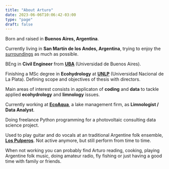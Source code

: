 ```yaml
---
title: "About Arturo"
date: 2023-06-06T10:06:42-03:00
type: "page"
draft: false
---
```


Born and raised in **Buenos Aires, Argentina**. 

Currently living in **San Martín de los Andes, Argentina**, trying to enjoy the [surroundings][SMAndes] as much as possible.

BEng in **Civil Engineer** from [**UBA**][UBA] (Universidad de Buenos Aires).

Finishing a MSc degree in **Ecohydrology** at [**UNLP**][UNLP] (Universidad Nacional de La Plata). Defining scope and objectives of thesis with directors.

Main areas of interest consists in applicaton of **coding** and **data** to tackle applied **ecohydrology** and **limnology** issues.

Currently working at [**EcoAqua**][ECOAQUA], a lake management firm, as **Limnologist / Data Analyst**.

Doing freelance Python programming for a photovoltaic consulting data science project.

Used to play guitar and do vocals at an traditional Argentine folk ensemble, [**Los Pulperos**][SPOTIFY]. Not active anymore, but still perform from time to time.

When not working you can probably find Arturo reading, cooking, playing Argentine folk music, doing amateur radio, fly fishing or just having a good time with family or friends.


[UBA]: http://www.fi.uba.ar/
[UNLP]: https://unlp.edu.ar/
[ECOAQUA]: https://www.ecoaqua.com.ar
[SPOTIFY]: https://open.spotify.com/artist/3F3p5QYtREwN6bnOfRm4Fz?si=mqwcNBhWTjubZSkzCCQllQ
[SMAndes]: /files/smandes.jpg 